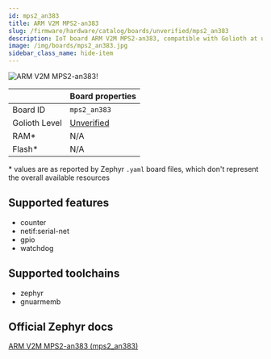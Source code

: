 ```yaml
---
id: mps2_an383
title: ARM V2M MPS2-an383
slug: /firmware/hardware/catalog/boards/unverified/mps2_an383
description: IoT board ARM V2M MPS2-an383, compatible with Golioth at unverified level.
image: /img/boards/mps2_an383.jpg
sidebar_class_name: hide-item
---
```


[//]: # (This is an auto-generated file, do not edit! Changes to it will be lost upon re-generation)

![ARM V2M MPS2-an383!](/img/boards/mps2_an383.jpg "ARM V2M MPS2-an383")

|                | Board properties     |
| -------------  | -------------------- |
| Board ID       | `mps2_an383` |
| Golioth Level  | [Unverified](/firmware/hardware#unverified-boards) |
| RAM*           | N/A |
| Flash*         | N/A |

\* values are as reported by Zephyr `.yaml` board files, which don't represent the overall available resources



## Supported features

* counter
* netif:serial-net
* gpio
* watchdog

## Supported toolchains

* zephyr
* gnuarmemb

## Official Zephyr docs

[ARM V2M MPS2-an383 (mps2_an383)](https://docs.zephyrproject.org/latest/boards/arm/mps2/doc/index.html)
